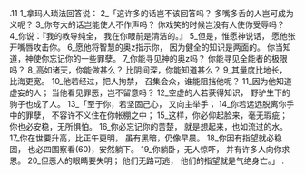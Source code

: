 .11 
1_拿玛人琐法回答说： 
2_「这许多的话岂不该回答吗？ 
多嘴多舌的人岂可成为义呢？ 
3_你夸大的话岂能使人不作声吗？ 
你戏笑的时候岂没有人使你受辱吗？ 
4_你说：『我的教导纯全， 
我在你眼前是清洁的。』 
5_但是，惟愿神说话， 
愿他张开嘴唇攻击你。 
6_愿他将智慧的奥z指示你， 
因为健全的知识是两面的。 
你当知道，神使你忘记你的一些罪孽。 
7_你能寻见神的奥z吗？ 
你能寻见全能者的极限吗？ 
8_高如诸天，你能做甚么？ 
比阴间深，你能知道甚么？ 
9_其量度比地长， 
比海更宽。 
10_他若经过，把人拘禁， 
召集会众，谁能阻挡他呢？ 
11_因为他知道虚妄的人； 
当他看见罪恶，岂不留意吗？ 
12_空虚的人若获得知识， 
野驴生下的驹子也成了人。 
13_「至于你，若坚固己心， 
又向主举手； 
14_你若远远脱离你手中的罪孽， 
不容许不义住在你帐棚之中； 
15_这样，你必仰起脸来，毫无瑕疵； 
你也必安稳，无所惧怕。 
16_你必忘记你的苦楚， 
就是想起来，也如流过的水。 
17_你在世要升高，比正午更明， 
虽有黑暗，仍像早晨。 
18_你因有指望就必稳固， 
也必四围察看(60)，安然躺下。 
19_你躺卧，无人惊吓， 
并有许多人向你求恩。 
20_但恶人的眼睛要失明； 
他们无路可逃， 
他们的指望就是气绝身亡。」 
.